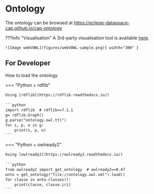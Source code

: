 # Ontology

The ontology can be browsed at <https://eclipse-dataspace-cap.github.io/cap-ontology>

???info "Visualisation"
    A 3rd-party visualisation tool is available [here](https://service.tib.eu/webvowl/#iri=https://github.com/eclipse-dataspace-cap/cap-ontology/releases/download/v2.0.1/cap.owl.ttl).

    ![Image webVOWL](figures/webVOWL-sample.png){ width="300" }

## For Developer

How to load the ontology

=== "Python + rdflib"

    Using [rdflib](https://rdflib.readthedocs.io/)

    ```python
    import rdflib  # rdflib==7.1.1
    g= rdflib.Graph()
    g.parse("ontology.owl.ttl")
    for s, p, o in g:
        print(s, p, o)
    ```

=== "Python + owlready2"

    Using [owlready2](https://owlready2.readthedocs.io/)

    ```python
    from owlready2 import get_ontology  # owlready2==0.47
    onto = get_ontology("file://ontology.owl.xml").load()
    for classe in onto.classes():
        print(classe, classe.iri)
    ```
